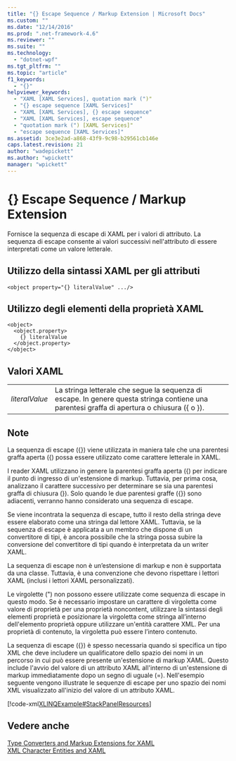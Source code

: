 ```yaml
---
title: "{} Escape Sequence / Markup Extension | Microsoft Docs"
ms.custom: ""
ms.date: "12/14/2016"
ms.prod: ".net-framework-4.6"
ms.reviewer: ""
ms.suite: ""
ms.technology: 
  - "dotnet-wpf"
ms.tgt_pltfrm: ""
ms.topic: "article"
f1_keywords: 
  - "{}"
helpviewer_keywords: 
  - "XAML [XAML Services], quotation mark (")"
  - "{} escape sequence [XAML Services]"
  - "XAML [XAML Services], {} escape sequence"
  - "XAML [XAML Services], escape sequence"
  - "quotation mark (") [XAML Services]"
  - "escape sequence [XAML Services]"
ms.assetid: 3ce3e2ad-a868-43f9-9c98-b29561cb146e
caps.latest.revision: 21
author: "wadepickett"
ms.author: "wpickett"
manager: "wpickett"
---
```

# {} Escape Sequence / Markup Extension
Fornisce la sequenza di escape di XAML per i valori di attributo.  La sequenza di escape consente ai valori successivi nell'attributo di essere interpretati come un valore letterale.  
  
## Utilizzo della sintassi XAML per gli attributi  
  
```  
<object property="{} literalValue" .../>  
```  
  
## Utilizzo degli elementi della proprietà XAML  
  
```  
<object>  
  <object.property>  
    {} literalValue  
  </object.property>  
</object>  
```  
  
## Valori XAML  
  
|||  
|-|-|  
|*literalValue*|La stringa letterale che segue la sequenza di escape.  In genere questa stringa contiene una parentesi graffa di apertura o chiusura \({ o }\).|  
  
## Note  
 La sequenza di escape \({}\) viene utilizzata in maniera tale che una parentesi graffa aperta \({\) possa essere utilizzato come carattere letterale in XAML.  
  
 I reader XAML utilizzano in genere la parentesi graffa aperta \({\) per indicare il punto di ingresso di un'estensione di markup. Tuttavia, per prima cosa, analizzano il carattere successivo per determinare se sia una parentesi graffa di chiusura \(}\).  Solo quando le due parentesi graffe \({}\) sono adiacenti, verranno hanno considerato una sequenza di escape.  
  
 Se viene incontrata la sequenza di escape, tutto il resto della stringa deve essere elaborato come una stringa dal lettore XAML.  Tuttavia, se la sequenza di escape è applicata a un membro che dispone di un convertitore di tipi, è ancora possibile che la stringa possa subire la conversione del convertitore di tipi quando è interpretata da un writer XAML.  
  
 La sequenza di escape non è un’estensione di markup e non è supportata da una classe.  Tuttavia, è una convenzione che devono rispettare i lettori XAML \(inclusi i lettori XAML personalizzati\).  
  
 Le virgolette \("\) non possono essere utilizzate come sequenza di escape in questo modo.  Se è necessario impostare un carattere di virgoletta come valore di proprietà per una proprietà noncontent, utilizzare la sintassi degli elementi proprietà e posizionare la virgoletta come stringa all’interno dell'elemento proprietà oppure utilizzare un'entità carattere XML.  Per una proprietà di contenuto, la virgoletta può essere l’intero contenuto.  
  
 La sequenza di escape \({}\) è spesso necessaria quando si specifica un tipo XML che deve includere un qualificatore dello spazio dei nomi in un percorso in cui può essere presente un'estensione di markup XAML.  Questo include l'avvio del valore di un attributo XAML all'interno di un'estensione di markup immediatamente dopo un segno di uguale \(\=\).  Nell'esempio seguente vengono illustrate le sequenze di escape per uno spazio dei nomi XML visualizzato all'inizio del valore di un attributo XAML.  
  
 [!code-xml[XLINQExample#StackPanelResources](../../../samples/snippets/csharp/VS_Snippets_Wpf/XLinqExample/CSharp/Window1.xaml#stackpanelresources)]  
  
## Vedere anche  
 [Type Converters and Markup Extensions for XAML](../../../docs/framework/xaml-services/type-converters-and-markup-extensions-for-xaml.md)   
 [XML Character Entities and XAML](../../../docs/framework/xaml-services/xml-character-entities-and-xaml.md)